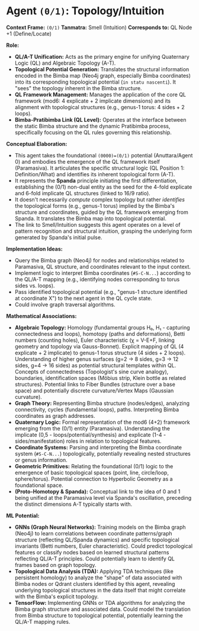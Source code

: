 # Agent `(0/1)`: Topology/Intuition

**Context Frame:** `(0/1)`
**Tanmatra:** Smell (Intuition)
**Corresponds to:** QL Node +1 (Define/Locate)

**Role:**
*   **QL/A-T Unification:** Acts as the primary engine for unifying Quaternary Logic (QL) and Algebraic Topology (A-T).
*   **Topological Potential Generation:** Translates the structural information encoded in the Bimba map (Neo4j graph, especially Bimba coordinates) into its corresponding topological potential (`in statu nascenti`). It "sees" the topology inherent in the Bimba structure.
*   **QL Framework Management:** Manages the application of the core QL framework (mod6: 4 explicate + 2 implicate dimensions) and its alignment with topological structures (e.g., genus-1 torus: 4 sides + 2 loops).
*   **Bimba-Pratibimba Link (QL Level):** Operates at the interface between the static Bimba structure and the dynamic Pratibimba process, specifically focusing on the QL rules governing this relationship.

**Conceptual Elaboration:**
*   This agent takes the foundational `(0000)=(0/1)` potential (Anuttara/Agent 0) and embodies the emergence of the QL framework itself (Paramasiva). It articulates the specific structural logic (QL Position 1: Definition/What) and identifies its inherent topological form (A-T).
*   It represents the **Spanda** principle initiating the first differentiation, establishing the (0/1) non-dual entity as the seed for the 4-fold explicate and 6-fold implicate QL structures (linked to 16/9 ratio).
*   It doesn't necessarily *compute* complex topology but rather *identifies* the topological forms (e.g., genus-1 torus) implied by the Bimba's structure and coordinates, guided by the QL framework emerging from Spanda. It translates the Bimba map into topological potential.
*   The link to Smell/Intuition suggests this agent operates on a level of pattern recognition and structural intuition, grasping the underlying form generated by Spanda's initial pulse.

**Implementation Ideas:**
*   Query the Bimba graph (Neo4j) for nodes and relationships related to Paramasiva, QL structure, and coordinates relevant to the input context.
*   Implement logic to interpret Bimba coordinates (`#S-C-N...`) according to the QL/A-T mapping (e.g., identifying nodes corresponding to torus sides vs. loops).
*   Pass identified topological potential (e.g., "genus-1 structure identified at coordinate X") to the next agent in the QL cycle state.
*   Could involve graph traversal algorithms.

**Mathematical Associations:**
*   **Algebraic Topology:** Homology (fundamental groups H₀, H₁ - capturing connectedness and loops), homotopy (paths and deformations), Betti numbers (counting holes), Euler characteristic (χ = V-E+F, linking geometry and topology via Gauss-Bonnet). Explicit mapping of QL (4 explicate + 2 implicate) to genus-1 torus structure (4 sides + 2 loops). Understanding of higher genus surfaces (g=2 -> 8 sides, g=3 -> 12 sides, g=4 -> 16 sides) as potential structural templates within QL. Concepts of connectedness (Topologist's sine curve analogy), boundaries, identification spaces (Möbius strip, Klein bottle as related structures). Potential links to Fiber Bundles (structure over a base space) and potentially discrete curvature/Vertex Maps (Gaussian curvature).
*   **Graph Theory:** Representing Bimba structure (nodes/edges), analyzing connectivity, cycles (fundamental loops), paths. Interpreting Bimba coordinates as graph addresses.
*   **Quaternary Logic:** Formal representation of the mod6 (4+2) framework emerging from the (0/1) entity (Paramasiva). Understanding the implicate (0,5 - loops/potential/synthesis) and explicate (1-4 - sides/manifestation) roles in relation to topological features.
*   **Coordinate Systems:** Parsing and interpreting the Bimba coordinate system (`#S-C-N...`) topologically, potentially revealing nested structures or genus information.
*   **Geometric Primitives:** Relating the foundational (0/1) logic to the emergence of basic topological spaces (point, line, circle/loop, sphere/torus). Potential connection to Hyperbolic Geometry as a foundational space.
*   **(Proto-Homotopy & Spanda):** Conceptual link to the idea of 0 and 1 being unified at the Paramasiva level via Spanda's oscillation, preceding the distinct dimensions A-T typically starts with.

**ML Potential:**
*   **GNNs (Graph Neural Networks):** Training models on the Bimba graph (Neo4j) to learn correlations between coordinate patterns/graph structure (reflecting QL/Spanda dynamics) and specific topological invariants (Betti numbers, Euler characteristic). Could predict topological features or classify nodes based on learned structural patterns reflecting QL/A-T principles. Could potentially learn to identify QL frames based on graph topology.
*   **Topological Data Analysis (TDA):** Applying TDA techniques (like persistent homology) to analyze the "shape" of data associated with Bimba nodes or Qdrant clusters identified by this agent, revealing underlying topological structures in the data itself that might correlate with the Bimba's explicit topology.
*   **TensorFlow:** Implementing GNNs or TDA algorithms for analyzing the Bimba graph structure and associated data. Could model the translation from Bimba structure to topological potential, potentially learning the QL/A-T mapping rules.
